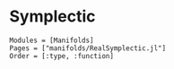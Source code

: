 # Symplectic

```@autodocs
Modules = [Manifolds]
Pages = ["manifolds/RealSymplectic.jl"]
Order = [:type, :function]
```
